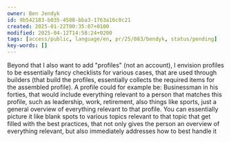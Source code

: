 ```yaml
---
owner: Ben Jendyk
id: 9b542183-b035-4588-bba3-1763a16c0c21
created: 2025-01-22T00:35:07+0100
modified: 2025-04-12T14:58:24+0200
tags: [access/public, language/en, pr/25/083/bendyk, status/pending]
key-words: []
---
```


Beyond that I also want to add "profiles" (not an account), I envision profiles to be essentially fancy checklists for various cases, that are used through builders (that build the profiles, essentially collects the required items for the assembled profile). A profile could for example be: Businessman in his forties, that would include everything relevant to a person that matches this profile, such as leadership, work, retirement, also things like sports, just a general overview of everything relevant to that profile. You can essentially picture it like blank spots to various topics relevant to that topic that get filled with the best practices, that not only gives the person an overview of everything relevant, but also immediately addresses how to best handle it
